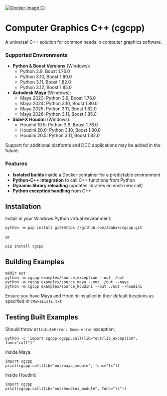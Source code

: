 [![Docker Image CI](https://github.com/ababak/cgcpp/actions/workflows/docker-image.yml/badge.svg)](https://github.com/ababak/cgcpp/actions/workflows/docker-image.yml)

# Computer Graphics C++ (cgcpp)  
A universal C++ solution for common needs in computer graphics software.

### Supported Environments  
- **Python & Boost Versions** (Windows):  
  - Python 3.9, Boost 1.76.0  
  - Python 3.10, Boost 1.80.0  
  - Python 3.11, Boost 1.82.0  
  - Python 3.12, Boost 1.85.0  
- **Autodesk Maya** (Windows):  
  - Maya 2023: Python 3.9, Boost 1.76.0  
  - Maya 2024: Python 3.10, Boost 1.80.0  
  - Maya 2025: Python 3.11, Boost 1.82.0  
  - Maya 2026: Python 3.11, Boost 1.85.0  
- **SideFX Houdini** (Windows):  
  - Houdini 19.5: Python 3.9, Boost 1.76.0  
  - Houdini 20.0: Python 3.10, Boost 1.80.0  
  - Houdini 20.5: Python 3.11, Boost 1.82.0  

Support for additional platforms and DCC applications may be added in the future.

### Features  
- **Isolated builds** inside a Docker container for a predictable environment  
- **Python-C++ integration** to call C++ functions from Python  
- **Dynamic library reloading** (updates libraries on each new call)  
- **Python exception handling** from C++  

## Installation  
Install in your Windows Python virtual environment: 

    python -m pip install git+https://github.com/ababak/cgcpp.git

or

    pip install cgcpp

## Building Examples

    mkdir out
    python -m cgcpp examples/source_exception --out ./out
    python -m cgcpp examples/source_maya --out ./out --maya
    python -m cgcpp examples/source_houdini --out ./out --houdini

Ensure you have Maya and Houdini installed in their default locations as specified in `CMakeLists.txt`

## Testing Built Examples
Should throw `AttributeError: Some error` exception:

    python -c 'import cgcpp;cgcpp.call(lib="out/lib_exception", func="call")'

Inside Maya:

    import cgcpp
    print(cgcpp.call(lib="out/maya_module", func="ls"))

Inside Houdini:

    import cgcpp
    print(cgcpp.call(lib="out/houdini_module", func="ls"))
